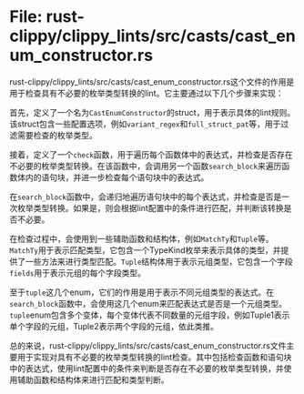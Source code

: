 # File: rust-clippy/clippy_lints/src/casts/cast_enum_constructor.rs

rust-clippy/clippy_lints/src/casts/cast_enum_constructor.rs这个文件的作用是用于检查具有不必要的枚举类型转换的lint。它主要通过以下几个步骤来实现：

首先，定义了一个名为`CastEnumConstructor`的struct，用于表示具体的lint规则。该struct包含一些配置选项，例如`variant_regex`和`full_struct_pat`等，用于过滤需要检查的枚举类型。

接着，定义了一个`check`函数，用于遍历每个函数体中的表达式，并检查是否存在不必要的枚举类型转换。在该函数中，会调用另一个函数`search_block`来遍历函数体内的语句块，并进一步检查每个语句块中的表达式。

在`search_block`函数中，会递归地遍历语句块中的每个表达式，并检查是否是一次枚举类型转换。如果是，则会根据lint配置中的条件进行匹配，并判断该转换是否不必要。

在检查过程中，会使用到一些辅助函数和结构体，例如`MatchTy`和`Tuple`等。`MatchTy`用于表示匹配类型，它包含一个TypeKind枚举来表示具体的类型，并提供了一些方法来进行类型匹配。`Tuple`结构体用于表示元组类型，它包含一个字段`fields`用于表示元组的每个字段类型。

至于`tuple`这几个enum，它们的作用是用于表示不同元组类型的表达式。在`search_block`函数中，会使用这几个enum来匹配表达式是否是一个元组类型。`tuple`enum包含多个变体，每个变体代表不同数量的元组字段，例如Tuple1表示单个字段的元组，Tuple2表示两个字段的元组，依此类推。

总的来说，rust-clippy/clippy_lints/src/casts/cast_enum_constructor.rs文件主要用于实现对具有不必要的枚举类型转换的lint检查。其中包括检查函数和语句块中的表达式，使用lint配置中的条件来判断是否存在不必要的枚举类型转换，并使用辅助函数和结构体来进行匹配和类型判断。

